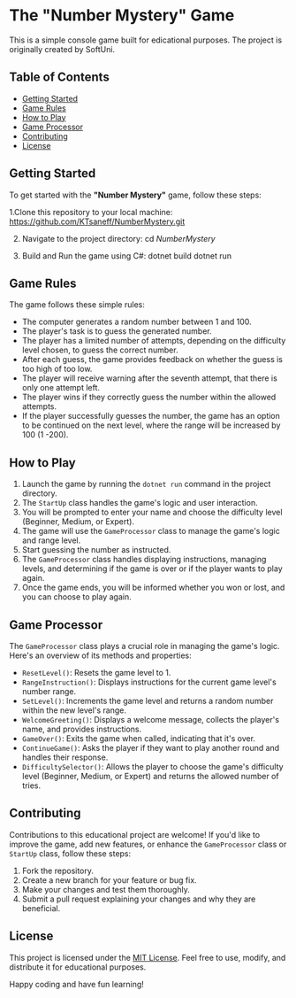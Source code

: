 # The "Number Mystery" Game
This is a simple console game built for edicational purposes.
The project is originally created by SoftUni.

## Table of Contents

- [Getting Started](#getting-started)
- [Game Rules](#game-rules)
- [How to Play](#how-to-play)
- [Game Processor](#game-processor)
- [Contributing](#contributing)
- [License](#license)

## Getting Started

To get started with the **"Number Mystery"** game, follow these steps:

1.Clone this repository to your local machine:
  https://github.com/KTsaneff/NumberMystery.git

2. Navigate to the project directory:
  cd _NumberMystery_

3. Build and Run the game using C#:
  dotnet build
  dotnet run

## Game Rules

The game follows these simple rules:

- The computer generates a random number between 1 and 100.
- The player's task is to guess the generated number.
- The player has a limited number of attempts, depending on the difficulty level chosen, to guess the correct number.
- After each guess, the game provides feedback on whether the guess is too high of too low.
- The player will receive warning after the seventh attempt, that there is only one attempt left.
- The player wins if they correctly guess the number within the allowed attempts.
- If the player successfully guesses the number, the game has an option to be continued on the next level, where the range will be increased by 100 (1 -200).

## How to Play

1. Launch the game by running the `dotnet run` command in the project directory.
2. The `StartUp` class handles the game's logic and user interaction.
3. You will be prompted to enter your name and choose the difficulty level (Beginner, Medium, or Expert).
4. The game will use the `GameProcessor` class to manage the game's logic and range level.
5. Start guessing the number as instructed.
6. The `GameProcessor` class handles displaying instructions, managing levels, and determining if the game is over or if the player wants to play again.
7. Once the game ends, you will be informed whether you won or lost, and you can choose to play again.

## Game Processor

The `GameProcessor` class plays a crucial role in managing the game's logic. Here's an overview of its methods and properties:

- `ResetLevel()`: Resets the game level to 1.
- `RangeInstruction()`: Displays instructions for the current game level's number range.
- `SetLevel()`: Increments the game level and returns a random number within the new level's range.
- `WelcomeGreeting()`: Displays a welcome message, collects the player's name, and provides instructions.
- `GameOver()`: Exits the game when called, indicating that it's over.
- `ContinueGame()`: Asks the player if they want to play another round and handles their response.
- `DifficultySelector()`: Allows the player to choose the game's difficulty level (Beginner, Medium, or Expert) and returns the allowed number of tries.

## Contributing

Contributions to this educational project are welcome! If you'd like to improve the game, add new features, or enhance the `GameProcessor` class or `StartUp` class, follow these steps:

1. Fork the repository.
2. Create a new branch for your feature or bug fix.
3. Make your changes and test them thoroughly.
4. Submit a pull request explaining your changes and why they are beneficial.

## License

This project is licensed under the [MIT License](LICENSE.md). Feel free to use, modify, and distribute it for educational purposes.

Happy coding and have fun learning!
